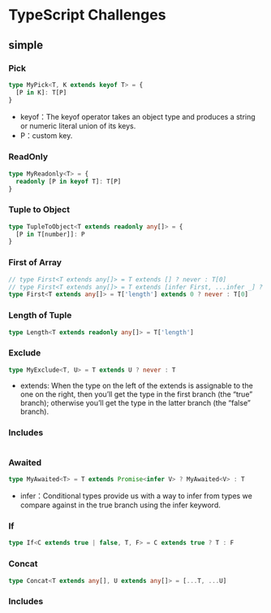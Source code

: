# TypeScript Challenges

## simple

### Pick

```typescript
type MyPick<T, K extends keyof T> = {
  [P in K]: T[P]
}
```

* keyof：The keyof operator takes an object type and produces a string or numeric literal union of its keys.
* P：custom key.

### ReadOnly

```typescript
type MyReadonly<T> = {
  readonly [P in keyof T]: T[P]
}
```

### Tuple to Object

```typescript
type TupleToObject<T extends readonly any[]> = {
  [P in T[number]]: P
}
```

### First of Array

```typescript
// type First<T extends any[]> = T extends [] ? never : T[0]
// type First<T extends any[]> = T extends [infer First, ...infer _] ? First : never
type First<T extends any[]> = T['length'] extends 0 ? never : T[0]
```

### Length of Tuple

```typescript
type Length<T extends readonly any[]> = T['length']
```

### Exclude

```typescript
type MyExclude<T, U> = T extends U ? never : T
```

* extends: When the type on the left of the extends is assignable to the one on the right, then you’ll get the type in the first branch (the “true” branch); otherwise you’ll get the type in the latter branch (the “false” branch).

### Includes

```typescript

```

### Awaited

```typescript
type MyAwaited<T> = T extends Promise<infer V> ? MyAwaited<V> : T
```

* infer：Conditional types provide us with a way to infer from types we compare against in the true branch using the infer keyword.

### If

```typescript
type If<C extends true | false, T, F> = C extends true ? T : F
```

### Concat

```typescript
type Concat<T extends any[], U extends any[]> = [...T, ...U]
```

### Includes

```typescript

```